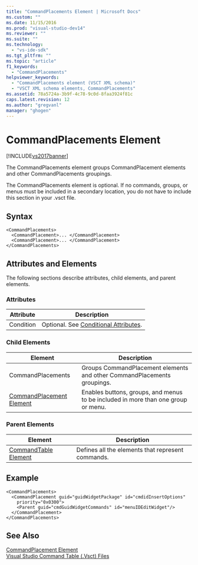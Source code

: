 ```yaml
---
title: "CommandPlacements Element | Microsoft Docs"
ms.custom: ""
ms.date: 11/15/2016
ms.prod: "visual-studio-dev14"
ms.reviewer: ""
ms.suite: ""
ms.technology: 
  - "vs-ide-sdk"
ms.tgt_pltfrm: ""
ms.topic: "article"
f1_keywords: 
  - "CommandPlacements"
helpviewer_keywords: 
  - "CommandPlacements element (VSCT XML schema)"
  - "VSCT XML schema elements, CommandPlacements"
ms.assetid: 78a5724a-3b9f-4c78-9c0d-8faa3924f81c
caps.latest.revision: 12
ms.author: "gregvanl"
manager: "ghogen"
---
```

# CommandPlacements Element
[!INCLUDE[vs2017banner](../includes/vs2017banner.md)]

The CommandPlacements element groups CommandPlacement elements and other CommandPlacements groupings.  
  
 The CommandPlacements element is optional. If no commands, groups, or menus must be included in a secondary location, you do not have to include this section in your .vsct file.  
  
## Syntax  
  
```  
<CommandPlacements>  
  <CommandPlacement>... </CommandPlacement>  
  <CommandPlacement>... </CommandPlacement>  
</CommandPlacements>  
```  
  
## Attributes and Elements  
 The following sections describe attributes, child elements, and parent elements.  
  
### Attributes  
  
|Attribute|Description|  
|---------------|-----------------|  
|Condition|Optional. See [Conditional Attributes](../extensibility/vsct-xml-schema-conditional-attributes.md).|  
  
### Child Elements  
  
|Element|Description|  
|-------------|-----------------|  
|CommandPlacements|Groups CommandPlacement elements and other CommandPlacements groupings.|  
|[CommandPlacement Element](../extensibility/commandplacement-element.md)|Enables buttons, groups, and menus to be included in more than one group or menu.|  
  
### Parent Elements  
  
|Element|Description|  
|-------------|-----------------|  
|[CommandTable Element](../extensibility/commandtable-element.md)|Defines all the elements that represent commands.|  
  
## Example  
  
```  
<CommandPlacements>  
  <CommandPlacement guid="guidWidgetPackage" id="cmdidInsertOptions"  
    priority="0x0300">  
    <Parent guid="cmdGuidWidgetCommands" id="menuIDEditWidget"/>  
  </CommandPlacement>  
</CommandPlacements>  
```  
  
## See Also  
 [CommandPlacement Element](../extensibility/commandplacement-element.md)   
 [Visual Studio Command Table (.Vsct) Files](../extensibility/internals/visual-studio-command-table-dot-vsct-files.md)

